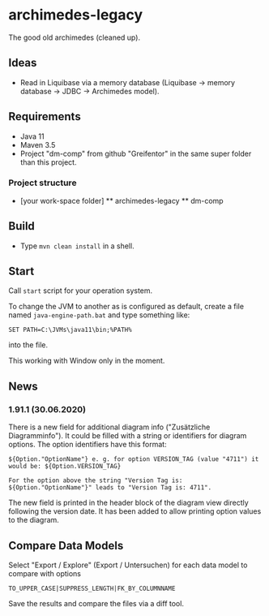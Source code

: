# archimedes-legacy
The good old archimedes (cleaned up).


## Ideas

* Read in Liquibase via a memory database (Liquibase -> memory database -> JDBC -> Archimedes model).


## Requirements

* Java 11
* Maven 3.5
* Project "dm-comp" from github "Greifentor" in the same super folder than this project.


### Project structure

* [your work-space folder]
** archimedes-legacy
** dm-comp


## Build

* Type `mvn clean install` in a shell.


## Start

Call `start` script for your operation system.

To change the JVM to another as is configured as default, create a file named `java-engine-path.bat` and type 
something like:
```
SET PATH=C:\JVMs\java11\bin;%PATH%
```

into the file.

This working with Window only in the moment.


## News

### 1.91.1 (30.06.2020)

There is a new field for additional diagram info ("Zusätzliche Diagramminfo"). It could be filled with a string or 
identifiers for diagram options. The option identifiers have this format: 

```
${Option."OptionName"} e. g. for option VERSION_TAG (value "4711") it would be: ${Option.VERSION_TAG}

For the option above the string "Version Tag is: ${Option."OptionName"}" leads to "Version Tag is: 4711". 
```

The new field is printed in the header block of the diagram view directly following the version date. It has been added
to allow printing option values to the diagram.


## Compare Data Models

Select "Export / Explore" (Export / Untersuchen) for each data model to compare with options

```
TO_UPPER_CASE|SUPPRESS_LENGTH|FK_BY_COLUMNNAME
```

Save the results and compare the files via a diff tool.